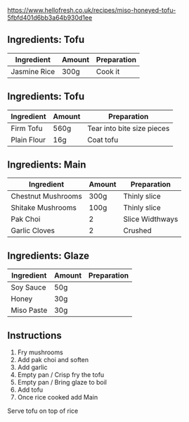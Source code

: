 https://www.hellofresh.co.uk/recipes/miso-honeyed-tofu-5fbfd401d6bb3a64b930d1ee

## Ingredients: Tofu

Ingredient | Amount | Preparation
--- | --- | ---
Jasmine Rice | 300g | Cook it

## Ingredients: Tofu

Ingredient | Amount | Preparation
--- | --- | ---
Firm Tofu | 560g | Tear into bite size pieces
Plain Flour | 16g | Coat tofu 

## Ingredients: Main

Ingredient | Amount | Preparation
--- | --- | ---
Chestnut Mushrooms | 300g | Thinly slice
Shitake Mushrooms | 100g | Thinly slice
Pak Choi | 2 | Slice Widthways
Garlic Cloves | 2 | Crushed

## Ingredients: Glaze

Ingredient | Amount | Preparation
--- | --- | ---
Soy Sauce | 50g | 
Honey | 30g |
Miso Paste | 30g |

## Instructions

1. Fry mushrooms
2. Add pak choi and soften
3. Add garlic
4. Empty pan / Crisp fry the tofu
5. Empty pan / Bring glaze to boil
6. Add tofu
7. Once rice cooked add Main

Serve tofu on top of rice
